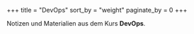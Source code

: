 +++
title = "DevOps"
sort_by = "weight"
paginate_by = 0
+++

Notizen und Materialien aus dem Kurs **DevOps**.